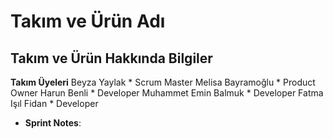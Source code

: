 # Takım ve Ürün Adı


## Takım ve Ürün Hakkında Bilgiler

**Takım Üyeleri**
Beyza Yaylak * Scrum Master
Melisa Bayramoğlu * Product Owner
Harun Benli * Developer
Muhammet Emin Balmuk * Developer
Fatma Işıl Fidan * Developer

- **Sprint Notes**:
